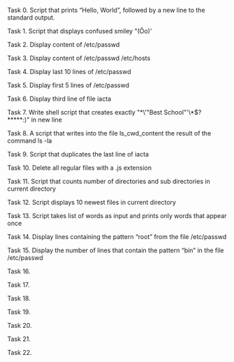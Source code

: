 Task 0. Script that prints “Hello, World”, followed by a new line to the standard output.

Task 1. Script that displays confused smiley "(Ôo)'

Task 2. Display content of /etc/passwd

Task 3. Display content of /etc/passwd /etc/hosts

Task 4. Display last 10 lines of /etc/passwd

Task 5. Display first 5 lines of /etc/passwd

Task 6. Display third line of file iacta

Task 7. Write shell script that creates exactly "\*\\'"Best School"\'\\*$\?\*\*\*\*\*:)" in new line

Task 8. A script that writes into the file ls_cwd_content the result of the command ls -la

Task 9. Script that duplicates the last line of iacta

Task 10. Delete all regular files with a .js extension

Task 11. Script that counts number of directories and sub directories in current directory

Task 12. Script displays 10 newest files in current directory

Task 13. Script takes list of words as input and prints only words that appear once

Task 14. Display lines containing the pattern “root” from the file /etc/passwd 

Task 15. Display the number of lines that contain the pattern “bin” in the file /etc/passwd 

Task 16. 

Task 17.

Task 18. 

Task 19.

Task 20. 

Task 21.

Task 22.
